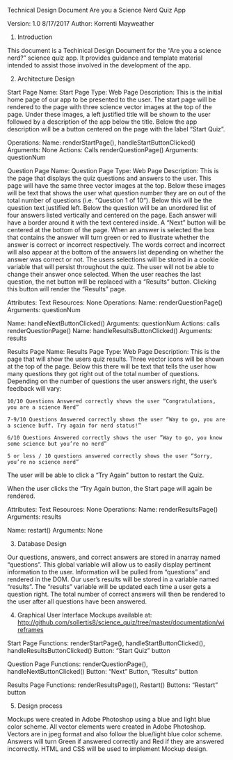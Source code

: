 Technical Design Document
Are you a Science Nerd Quiz App


Version: 1.0 
8/17/2017
Author: Korrenti Mayweather

1. Introduction

This document is a Techinical Design Document for the “Are you a science nerd?” science quiz app.  It provides guidance and template material intended to assist those involved in the development of the app.

2. Architecture Design

Start Page
Name: Start Page
Type: Web Page
Description: This is the initial home page of our app to be presented to the user.  The start page will be rendered to the page with three science vector images at the top of the page.  Under these images, a left justified title will be shown to the user followed by a description of the app below the title.  Below the app description will be a button centered on the page with the label “Start Quiz”.

Operations:
	Name: renderStartPage(), handleStartButtonClicked()
	Arguments: None
	Actions: Calls renderQuestionPage()
	Arguments: questionNum

Question Page
Name: Question Page
Type: Web Page
Description:  This is the page that displays the quiz questions and answers to the user.  This page will have the same three vector images at the top.  Below these images will be text that shows the user what question number they are on out of the total number of questions (i.e. “Question 1 of 10”).  Below this will be the question text justified left.  Below the question will be an unordered list of four answers listed vertically and centered on the page.  Each answer will have a border around it with the text centered inside.  A “Next” button will be centered at the bottom of the page.  When an answer is selected the box that contains the answer will turn green or red to illustrate whether the answer is correct or incorrect respectively.  The words correct and incorrect will also appear at the bottom of the answers list depending on whether the answer was correct or not.  The users selections will be stored in a cookie variable that will persist throughout the quiz.  The user will not be able to change their answer once selected.  When the user reaches the last question, the net button will be replaced with a “Results” button.  Clicking this button will render the “Results” page.

Attributes: Text
Resources: None
Operations:
Name: renderQuestionPage()
Arguments: questionNum
 
Name: handleNextButtonClicked()
Arguments: questionNum
Actions: calls renderQuestionPage()
Name: handleResultsButtonClicked()
Arguments: results

Results Page
Name: Results Page
Type: Web Page
Description: This is the page that will show the users quiz results.  Three vector icons will be shown at the top of the page.  Below this there will be text that tells the user how many questions they got right out of the total number of questions.  Depending on the number of questions the user answers right, the user’s feedback will vary:

	10/10 Questions Answered correctly shows the user “Congratulations, you are a science Nerd”

	7-9/10 Questions Answered correctly shows the user “Way to go, you are a science buff. Try again for nerd status!”

	6/10 Questions Answered correctly shows the user ”Way to go, you know some science but you’re no nerd”

	5 or less / 10 questions answered correctly shows the user “Sorry, you’re no science nerd”

The user will be able to click a “Try Again” button to restart the Quiz.

When the user clicks the “Try Again button, the Start page will again be rendered.

Attributes: Text
Resources: None
Operations:
Name: renderResultsPage()
Arguments: results

Name: restart()
Arguments: None



3. Database Design

Our questions, answers, and correct answers are stored in anarray named “questions”.  This global variable will allow us to easily display pertinent information to the user.  Information will be pulled from “questions” and rendered in the DOM.  Our user’s results will be stored in a variable named “results”.  The “results” variable will be updated each time a user gets a question right.  The total number of correct answers will then be rendered to the user after all questions have been answered.


4. Graphical User Interface
Mockups available at: 
http://github.com/sollertis8/science_quiz/tree/master/documentation/wireframes

Start Page
Functions: renderStartPage(), handleStartButtonClicked(), handleResultsButtonClicked()
Button: “Start Quiz” button


Question Page
Functions: renderQuestionPage(), handleNextButtonClicked()
Button: “Next” Button, “Results” button

Results Page
Functions: renderResultsPage(), Restart()
Buttons: “Restart” button

5. Design process

Mockups were created in Adobe Photoshop using a blue and light blue color scheme.  All vector elements were created in Adobe Photoshop.  Vectors are in jpeg format and also follow the blue/light blue color scheme. Answers will turn Green if answered correctly and Red if they are answered incorrectly.  HTML and CSS will be used to implement Mockup design.
